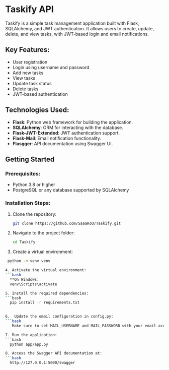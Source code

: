 # Taskify API

Taskify is a simple task management application built with Flask, SQLAlchemy, and JWT authentication. It allows users to create, update, delete, and view tasks, with JWT-based login and email notifications.

## Key Features:
- User registration
- Login using username and password
- Add new tasks
- View tasks
- Update task status
- Delete tasks
- JWT-based authentication

## Technologies Used:
- **Flask**: Python web framework for building the application.
- **SQLAlchemy**: ORM for interacting with the database.
- **Flask-JWT-Extended**: JWT authentication support.
- **Flask-Mail**: Email notification functionality.
- **Flasgger**: API documentation using Swagger UI.

## Getting Started

### Prerequisites:
- Python 3.8 or higher
- PostgreSQL or any database supported by SQLAlchemy

### Installation Steps:
1. Clone the repository:
   ```bash
   git clone https://github.com/SaaaRoO/Taskify.git
   
2. Navigate to the project folder:
   ```bash
   cd Taskify

3. Create a virtual environment:
 ```bash
  python -m venv venv

4. Activate the virtual environment:
 ```bash
   **On Windows:
   venv\Scripts\activate

5. Install the required dependencies:
 ```bash
   pip install -r requirements.txt

   
6.  Update the email configuration in config.py:
 ```bash
    Make sure to set MAIL_USERNAME and MAIL_PASSWORD with your email account credentials.

7. Run the application:
 ```bash
   python app/app.py

8. Access the Swagger API documentation at:
 ```bash
   http://127.0.0.1:5000/swagger
